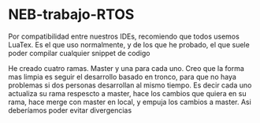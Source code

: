 # NEB-trabajo-RTOS
Por compatibilidad entre nuestros IDEs, recomiendo que todos usemos LuaTex. Es el que uso normalmente, y de los que he probado, el que suele poder compilar cualquier snippet de codigo

He creado cuatro ramas. Master y una para cada uno. Creo que la forma mas limpia es seguir el desarrollo basado en tronco, para que no haya problemas si dos personas desarrollan al mismo tiempo. Es decir cada uno actualiza su rama respescto a master, hace los cambios que quiera en su rama, hace merge con master en local, y empuja los cambios a master. Asi deberíamos poder evitar divergencias